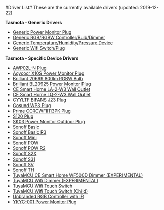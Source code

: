 #Driver List#
These are the currently available drivers (updated: 2019-12-22)

**Tasmota - Generic Drivers**
* [Generic Power Monitor Plug](https://github.com/markus-li/Hubitat/blob/master/drivers/expanded/tasmota-generic-pm-plug-expanded.groovy)
* [Generic RGB/RGBW Controller/Bulb/Dimmer](https://github.com/markus-li/Hubitat/blob/master/drivers/expanded/tasmota-generic-rgb-rgbw-controller-bulb-dimmer-expanded.groovy)
* [Generic Temperature/Humidity/Pressure Device](https://github.com/markus-li/Hubitat/blob/master/drivers/expanded/tasmota-generic-thp-device-expanded.groovy)
* [Generic Wifi Switch/Plug](https://github.com/markus-li/Hubitat/blob/master/drivers/expanded/tasmota-generic-wifi-switch-plug-expanded.groovy)

**Tasmota - Specific Device Drivers**
* [AWP02L-N Plug](https://github.com/markus-li/Hubitat/blob/master/drivers/expanded/tasmota-awp02l-n-plug-expanded.groovy)
* [Aoycocr X10S Power Monitor Plug](https://github.com/markus-li/Hubitat/blob/master/drivers/expanded/tasmota-aoycocr-x10s-pm-plug-expanded.groovy)
* [Brilliant 20699 800lm RGBW Bulb](https://github.com/markus-li/Hubitat/blob/master/drivers/expanded/tasmota-brilliant-20699-rgbw-bulb-expanded.groovy)
* [Brilliant BL20925 Power Monitor Plug](https://github.com/markus-li/Hubitat/blob/master/drivers/expanded/tasmota-brilliant-bl20925-pm-plug-expanded.groovy)
* [CE Smart Home LA-2-W3 Wall Outlet](https://github.com/markus-li/Hubitat/blob/master/drivers/expanded/tasmota-ce-la-2-w3-wall-outlet-expanded.groovy)
* [CE Smart Home LQ-2-W3 Wall Outlet](https://github.com/markus-li/Hubitat/blob/master/drivers/expanded/tasmota-ce-lq-2-w3-wall-outlet-expanded.groovy)
* [CYYLTF BIFANS J23 Plug](https://github.com/markus-li/Hubitat/blob/master/drivers/expanded/tasmota-cyyltf-bifans-j23-plug-expanded.groovy)
* [Gosund WP3 Plug](https://github.com/markus-li/Hubitat/blob/master/drivers/expanded/tasmota-gosund-wp3-plug-expanded.groovy)
* [Prime CCRCWFII113PK Plug](https://github.com/markus-li/Hubitat/blob/master/drivers/expanded/tasmota-prime-ccrcwfii113pk-plug-expanded.groovy)
* [S120 Plug](https://github.com/markus-li/Hubitat/blob/master/drivers/expanded/tasmota-s120-plug-expanded.groovy)
* [SK03 Power Monitor Outdoor Plug](https://github.com/markus-li/Hubitat/blob/master/drivers/expanded/tasmota-sk03-pm-outdoor-plug-expanded.groovy)
* [Sonoff Basic](https://github.com/markus-li/Hubitat/blob/master/drivers/expanded/tasmota-sonoff-basic-expanded.groovy)
* [Sonoff Basic R3](https://github.com/markus-li/Hubitat/blob/master/drivers/expanded/tasmota-sonoff-basic-r3-expanded.groovy)
* [Sonoff Mini](https://github.com/markus-li/Hubitat/blob/master/drivers/expanded/tasmota-sonoff-mini-expanded.groovy)
* [Sonoff POW](https://github.com/markus-li/Hubitat/blob/master/drivers/expanded/tasmota-sonoff-pow-expanded.groovy)
* [Sonoff POW R2](https://github.com/markus-li/Hubitat/blob/master/drivers/expanded/tasmota-sonoff-powr2-expanded.groovy)
* [Sonoff S2X](https://github.com/markus-li/Hubitat/blob/master/drivers/expanded/tasmota-sonoff-s2x-expanded.groovy)
* [Sonoff S31](https://github.com/markus-li/Hubitat/blob/master/drivers/expanded/tasmota-sonoff-s31-expanded.groovy)
* [Sonoff SV](https://github.com/markus-li/Hubitat/blob/master/drivers/expanded/tasmota-sonoff-sv-expanded.groovy)
* [Sonoff TH](https://github.com/markus-li/Hubitat/blob/master/drivers/expanded/tasmota-sonoff-th-expanded.groovy)
* [TuyaMCU CE Smart Home WF500D Dimmer (EXPERIMENTAL)](https://github.com/markus-li/Hubitat/blob/master/drivers/expanded/tasmota-tuyamcu-ce-wf500d-dimmer-expanded.groovy)
* [TuyaMCU Wifi Dimmer (EXPERIMENTAL)](https://github.com/markus-li/Hubitat/blob/master/drivers/expanded/tasmota-tuyamcu-wifi-dimmer-expanded.groovy)
* [TuyaMCU Wifi Touch Switch](https://github.com/markus-li/Hubitat/blob/master/drivers/expanded/tasmota-tuyamcu-wifi-touch-switch-expanded.groovy)
* [TuyaMCU Wifi Touch Switch (Child)](https://github.com/markus-li/Hubitat/blob/master/drivers/expanded/tasmota-tuyamcu-wifi-touch-switch-child-expanded.groovy)
* [Unbranded RGB Controller with IR](https://github.com/markus-li/Hubitat/blob/master/drivers/expanded/tasmota-unbranded-rgb-controller-with-ir-expanded.groovy)
* [YKYC-001 Power Monitor Plug](https://github.com/markus-li/Hubitat/blob/master/drivers/expanded/tasmota-ykyc-001-pm-plug-expanded.groovy)
